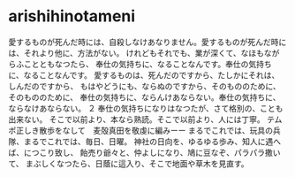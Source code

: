# arishihinotameni
愛するものが死んだ時には、自殺しなけあなりません。愛するものが死んだ時には、それより他に、方法がない。
けれどもそれでも、業が深くて、なほもながらふことともなつたら、
奉仕の気持ちに、なることなんです。奉仕の気持ちに、なることなんです。
愛するものは、死んだのですから、たしかにそれは、しんだのですから、
もはやどうにも、ならぬのですから、そのもののために、そのもののために、
奉仕の気持ちに、ならんけあならない。奉仕の気持ちに、ならなけあならない。
２
奉仕の気持ちになりはなつたが、さて格別の、ことも出来ない。
そこで以前より、本なら熟読。そこで以前より、人には丁寧。
テムポ正しき散歩をなして　麦殻真田を敬虔に編みーー
まるでこれでは、玩具の兵隊、まるでこれでは、毎日、日曜。
神社の日向を、ゆるゆる歩み、知人に遇へば、につこり致し、
飴売り爺々と、仲よしになり、鳩に豆なぞ、パラパラ撒いて、
まぶしくなつたら、日蔭に這入り、そこで地面や草木を見直す。
